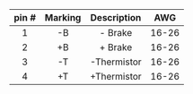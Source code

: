 | **pin #** | **Marking** | **Description** | **AWG** |
| :---: | :---: | :---: | :---: |
| 1 | -B | - Brake | 16-26 |
| 2 | +B | + Brake | 16-26 |
| 3 | -T | -Thermistor | 16-26 |
| 4 | +T | +Thermistor | 16-26 |
